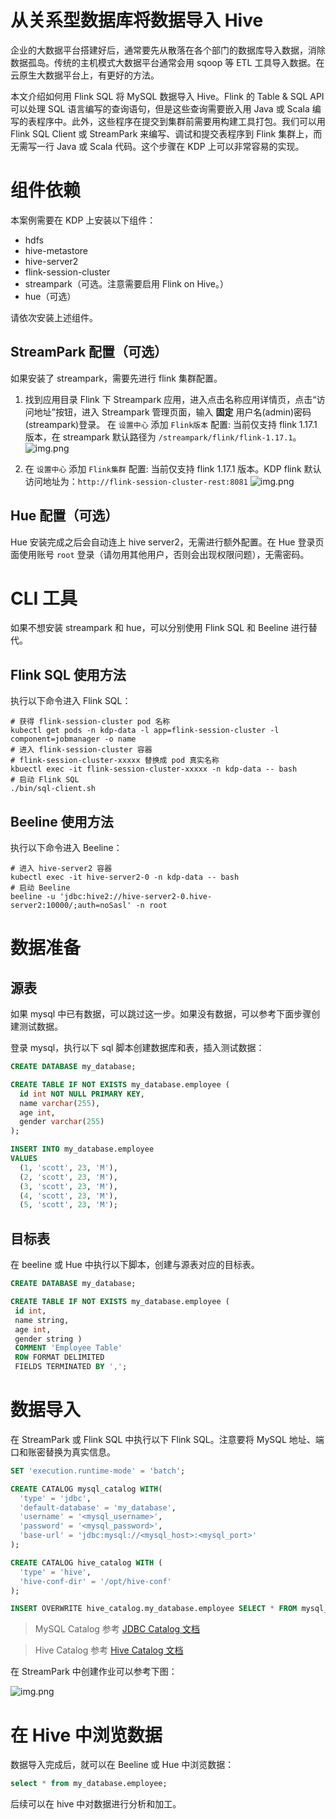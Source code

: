 # 从关系型数据库将数据导入 Hive

企业的大数据平台搭建好后，通常要先从散落在各个部门的数据库导入数据，消除数据孤岛。传统的主机模式大数据平台通常会用 sqoop 等 ETL 工具导入数据。在云原生大数据平台上，有更好的方法。

本文介绍如何用 Flink SQL 将 MySQL 数据导入 Hive。Flink 的 Table & SQL API 可以处理 SQL 语言编写的查询语句，但是这些查询需要嵌入用 Java 或 Scala 编写的表程序中。此外，这些程序在提交到集群前需要用构建工具打包。我们可以用 Flink SQL Client 或 StreamPark 来编写、调试和提交表程序到 Flink 集群上，而无需写一行 Java 或 Scala 代码。这个步骤在 KDP 上可以非常容易的实现。

# 组件依赖

本案例需要在 KDP 上安装以下组件：

- hdfs
- hive-metastore
- hive-server2
- flink-session-cluster
- streampark（可选。注意需要启用 Flink on Hive。）
- hue（可选）

请依次安装上述组件。

## StreamPark 配置（可选）

如果安装了 streampark，需要先进行 flink 集群配置。

1. 找到应用目录 Flink 下 Streampark 应用，进入点击名称应用详情页，点击“访问地址”按钮，进入 Streampark 管理页面，输入 **固定** 用户名(admin)密码(streampark)登录。
   在 `设置中心` 添加 `Flink版本` 配置: 当前仅支持 flink 1.17.1 版本，在 streampark 默认路径为 `/streampark/flink/flink-1.17.1`。
   ![img.png](./images/flink-streampark-flink-version.png)

2. 在 `设置中心` 添加 `Flink集群` 配置: 当前仅支持 flink 1.17.1 版本。KDP flink 默认访问地址为：`http://flink-session-cluster-rest:8081`
   ![img.png](./images/flink-streampark-flink-cluster.png)

## Hue 配置（可选）

Hue 安装完成之后会自动连上 hive server2，无需进行额外配置。在 Hue 登录页面使用账号 `root` 登录（请勿用其他用户，否则会出现权限问题），无需密码。

# CLI 工具

如果不想安装 streampark 和 hue，可以分别使用 Flink SQL 和 Beeline 进行替代。

## Flink SQL 使用方法

执行以下命令进入 Flink SQL：

```shell
# 获得 flink-session-cluster pod 名称
kubectl get pods -n kdp-data -l app=flink-session-cluster -l component=jobmanager -o name
# 进入 flink-session-cluster 容器
# flink-session-cluster-xxxxx 替换成 pod 真实名称
kbuectl exec -it flink-session-cluster-xxxxx -n kdp-data -- bash
# 启动 Flink SQL
./bin/sql-client.sh
```

## Beeline 使用方法

执行以下命令进入 Beeline：

```shell
# 进入 hive-server2 容器
kubectl exec -it hive-server2-0 -n kdp-data -- bash
# 启动 Beeline
beeline -u 'jdbc:hive2://hive-server2-0.hive-server2:10000/;auth=noSasl' -n root
```

# 数据准备

## 源表

如果 mysql 中已有数据，可以跳过这一步。如果没有数据，可以参考下面步骤创建测试数据。

登录 mysql，执行以下 sql 脚本创建数据库和表，插入测试数据：

```sql
CREATE DATABASE my_database;

CREATE TABLE IF NOT EXISTS my_database.employee (
  id int NOT NULL PRIMARY KEY,
  name varchar(255),
  age int,
  gender varchar(255)
);

INSERT INTO my_database.employee
VALUES
  (1, 'scott', 23, 'M'),
  (2, 'scott', 23, 'M'),
  (3, 'scott', 23, 'M'),
  (4, 'scott', 23, 'M'),
  (5, 'scott', 23, 'M');
```

## 目标表

在 beeline 或 Hue 中执行以下脚本，创建与源表对应的目标表。

```sql
CREATE DATABASE my_database;

CREATE TABLE IF NOT EXISTS my_database.employee (
 id int,
 name string,
 age int,
 gender string )
 COMMENT 'Employee Table'
 ROW FORMAT DELIMITED
 FIELDS TERMINATED BY ',';
```

# 数据导入

在 StreamPark 或 Flink SQL 中执行以下 Flink SQL。注意要将 MySQL 地址、端口和账密替换为真实信息。

```sql
SET 'execution.runtime-mode' = 'batch';

CREATE CATALOG mysql_catalog WITH(
  'type' = 'jdbc',
  'default-database' = 'my_database',
  'username' = '<mysql_username>',
  'password' = '<mysql_password>',
  'base-url' = 'jdbc:mysql://<mysql_host>:<mysql_port>'
);

CREATE CATALOG hive_catalog WITH (
  'type' = 'hive',
  'hive-conf-dir' = '/opt/hive-conf'
);

INSERT OVERWRITE hive_catalog.my_database.employee SELECT * FROM mysql_catalog.my_database.employee;
```

> MySQL Catalog 参考 [JDBC Catalog 文档](https://nightlies.apache.org/flink/flink-docs-release-1.17/zh/docs/connectors/table/jdbc/#jdbc-catalog-的使用)

> Hive Catalog 参考 [Hive Catalog 文档](https://nightlies.apache.org/flink/flink-docs-release-1.17/zh/docs/connectors/table/hive/overview/#连接到hive)

在 StreamPark 中创建作业可以参考下图：

![img.png](./images/flink-streampark-mysql-to-hive.png)

# 在 Hive 中浏览数据

数据导入完成后，就可以在 Beeline 或 Hue 中浏览数据：

```sql
select * from my_database.employee;
```

后续可以在 hive 中对数据进行分析和加工。
